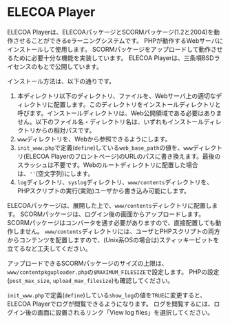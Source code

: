 # ELECOA Player

ELECOA Playerは、ELECOAパッケージとSCORMパッケージ(1.2と2004)を動作させることができるeラーニングシステムです。
PHPが動作するWebサーバにインストールして使用します。
SCORMパッケージをアップロードして動作させるために必要十分な機能を実装しています。
ELECOA Playerは、三条項BSDライセンスのもとで公開しています。

インストール方法は、以下の通りです。

1. 本ディレクトリ以下のディレクトリ、ファイルを、Webサーバ上の適切なディレクトリに配置します。このディレクトリをインストールディレクトリと呼びます。インストールディレクトリは、Web公開領域である必要はありません。以下のファイル名・ディレクトリ名は、いずれもインストールディレクトリからの相対パスです。
2. `www`ディレクトリを、Webから参照できるようにします。
3. `init_www.php`で定義(`define`)している`web_base_path`の値を、`www`ディレクトリ(ELECOA Playerのフロントページ)のURLのパスに書き換えます。最後のスラッシュは不要です。Webのルートディレクトリに配置した場合は、`''`(空文字列)にします。
4. `log`ディレクトリ、`syslog`ディレクトリ、`www/contents`ディレクトリを、PHPスクリプトの実行(実効)ユーザから書き込み可能にします。

ELECOAパッケージは、展開した上で、`www/contents`ディレクトリに配置します。
SCORMパッケージは、ログイン後の画面からアップロードします。
SCORMパッケージはコンバータを通す必要がありますので、直接配置しても動作しません。
`www/contents`ディレクトリには、ユーザとPHPスクリプトの両方からコンテンツを配置しますので、(Unix系OSの場合は)スティッキービットを立てるなど工夫してください。

アップロードできるSCORMパッケージのサイズの上限は、`www/contentpkguploader.php`の`$MAXIMUM_FILESIZE`で設定します。
PHPの設定(`post_max_size`, `upload_max_filesize`)も確認してください。

`init_www.php`で定義(`define`)している`show_log`の値を`TRUE`に変更すると、ELECOA Playerでログが閲覧できるようになります。
ログを閲覧するには、ログイン後の画面に設置されるリンク「View log files」を選択してください。
